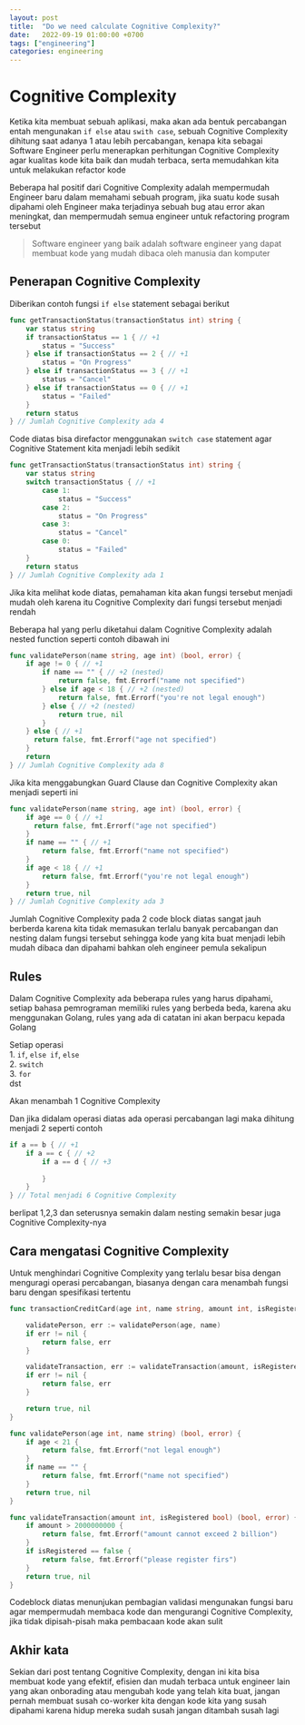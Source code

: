 ```yaml
---
layout: post
title:  "Do we need calculate Cognitive Complexity?"
date:   2022-09-19 01:00:00 +0700
tags: ["engineering"]
categories: engineering
---
```


# Cognitive Complexity

Ketika kita membuat sebuah aplikasi, maka akan ada bentuk percabangan entah mengunakan `if else` atau `swith case`, sebuah Cognitive Complexity dihitung saat adanya 1 atau lebih percabangan, kenapa kita sebagai Software Engineer perlu menerapkan perhitungan Cognitive Complexity agar kualitas kode kita baik dan mudah terbaca, serta memudahkan kita untuk melakukan refactor kode 

Beberapa hal positif dari Cognitive Complexity adalah mempermudah Engineer baru dalam memahami sebuah program, jika suatu kode susah dipahami oleh Engineer maka terjadinya sebuah bug atau error akan meningkat, dan mempermudah semua engineer untuk refactoring program tersebut

> Software engineer yang baik adalah software engineer yang dapat membuat kode yang mudah dibaca oleh manusia dan komputer

## Penerapan Cognitive Complexity

Diberikan contoh fungsi `if else` statement sebagai berikut

```go
func getTransactionStatus(transactionStatus int) string {
    var status string
    if transactionStatus == 1 { // +1
        status = "Success"
    } else if transactionStatus == 2 { // +1
        status = "On Progress"
    } else if transactionStatus == 3 { // +1
        status = "Cancel"
    } else if transactionStatus == 0 { // +1
        status = "Failed"
    }
    return status
} // Jumlah Cognitive Complexity ada 4
``` 
Code diatas bisa direfactor menggunakan `switch case` statement agar Cognitive Statement kita menjadi lebih sedikit

```go
func getTransactionStatus(transactionStatus int) string {
    var status string
    switch transactionStatus { // +1
        case 1: 
            status = "Success"
        case 2:
            status = "On Progress"
        case 3:
            status = "Cancel"
        case 0:
            status = "Failed"
    }
    return status
} // Jumlah Cognitive Complexity ada 1
``` 

Jika kita melihat kode diatas, pemahaman kita akan fungsi tersebut menjadi mudah oleh karena itu Cognitive Complexity dari fungsi tersebut menjadi rendah

Beberapa hal yang perlu diketahui dalam Cognitive Complexity adalah nested function seperti contoh dibawah ini

```go
func validatePerson(name string, age int) (bool, error) {
    if age != 0 { // +1
        if name == "" { // +2 (nested)
            return false, fmt.Errorf("name not specified")
        } else if age < 18 { // +2 (nested)
            return false, fmt.Errorf("you're not legal enough")
        } else { // +2 (nested)
            return true, nil
        }
    } else { // +1
      return false, fmt.Errorf("age not specified")
    }
    return
} // Jumlah Cognitive Complexity ada 8
```
Jika kita menggabungkan Guard Clause dan Cognitive Complexity akan menjadi seperti ini

```go
func validatePerson(name string, age int) (bool, error) {
    if age == 0 { // +1
      return false, fmt.Errorf("age not specified")
    }
    if name == "" { // +1
        return false, fmt.Errorf("name not specified")
    } 
    if age < 18 { // +1
        return false, fmt.Errorf("you're not legal enough")
    }
    return true, nil
} // Jumlah Cognitive Complexity ada 3
```

Jumlah Cognitive Complexity pada 2 code block diatas sangat jauh berberda karena kita tidak memasukan terlalu banyak percabangan dan nesting dalam fungsi tersebut sehingga kode yang kita buat menjadi lebih mudah dibaca dan dipahami bahkan oleh engineer pemula sekalipun


## Rules

Dalam Cognitive Complexity ada beberapa rules yang harus dipahami, setiap bahasa pemrograman memiliki rules yang berbeda beda, karena aku menggunakan Golang, rules yang ada di catatan ini akan berpacu kepada Golang

Setiap operasi  
    1. `if`, `else if`, `else`  
    2. `switch`  
    3. `for`  
    dst

Akan menambah 1 Cognitive Complexity

Dan jika didalam operasi diatas ada operasi percabangan lagi maka dihitung menjadi 2 seperti contoh

```go
if a == b { // +1
    if a == c { // +2
        if a == d { // +3
            
        }
    }
} // Total menjadi 6 Cognitive Complexity
```
berlipat 1,2,3 dan seterusnya semakin dalam nesting semakin besar juga Cognitive Complexity-nya

## Cara mengatasi Cognitive Complexity

Untuk menghindari Cognitive Complexity yang terlalu besar bisa dengan menguragi operasi percabangan, biasanya dengan cara menambah fungsi baru dengan spesifikasi tertentu

```go
func transactionCreditCard(age int, name string, amount int, isRegistered bool) (bool, error) {

    validatePerson, err := validatePerson(age, name)
    if err != nil {
        return false, err
    }

    validateTransaction, err := validateTransaction(amount, isRegistered)
    if err != nil {
        return false, err
    }

    return true, nil
}

func validatePerson(age int, name string) (bool, error) {
    if age < 21 {
        return false, fmt.Errorf("not legal enough")
    }
    if name == "" {
        return false, fmt.Errorf("name not specified")
    }
    return true, nil
}

func validateTransaction(amount int, isRegistered bool) (bool, error) {
    if amount > 2000000000 {
        return false, fmt.Errorf("amount cannot exceed 2 billion")
    }
    if isRegistered == false {
        return false, fmt.Errorf("please register firs")
    }
    return true, nil
}
```

Codeblock diatas menunjukan pembagian validasi mengunakan fungsi baru agar mempermudah membaca kode dan mengurangi Cognitive Complexity, jika tidak dipisah-pisah maka pembacaan kode akan sulit

## Akhir kata

Sekian dari post tentang Cognitive Complexity, dengan ini kita bisa membuat kode yang efektif, efisien dan mudah terbaca untuk engineer lain yang akan onborading atau mengubah kode yang telah kita buat, jangan pernah membuat susah co-worker kita dengan kode kita yang susah dipahami karena hidup mereka sudah susah jangan ditambah susah lagi


